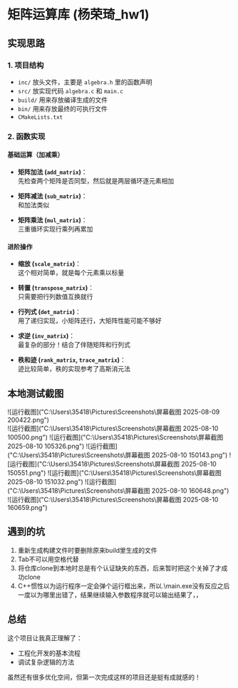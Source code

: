 # 矩阵运算库 (杨荣琦_hw1)

## 实现思路

### 1. 项目结构
- `inc/` 放头文件，主要是 `algebra.h` 里的函数声明
- `src/` 放实现代码 `algebra.c` 和 `main.c`
- `build/` 用来存放编译生成的文件
- `bin/` 用来存放最终的可执行文件
-  `CMakeLists.txt`

### 2. 函数实现

#### 基础运算（加减乘）
- **矩阵加法 (`add_matrix`)**：  
  先检查两个矩阵是否同型，然后就是两层循环逐元素相加
  
- **矩阵减法 (`sub_matrix`)**：  
  和加法类似
  
- **矩阵乘法 (`mul_matrix`)**：  
  三重循环实现行乘列再累加

#### 进阶操作
- **缩放 (`scale_matrix`)**：  
  这个相对简单，就是每个元素乘以标量
  
- **转置 (`transpose_matrix`)**：  
  只需要把行列数值互换就行
  
- **行列式 (`det_matrix`)**：  
  用了递归实现，小矩阵还行，大矩阵性能可能不够好
  
- **求逆 (`inv_matrix`)**：  
  最复杂的部分！结合了伴随矩阵和行列式
  
- **秩和迹 (`rank_matrix`, `trace_matrix`)**：  
  迹比较简单，秩的实现参考了高斯消元法

## 本地测试截图
![运行截图]("C:\Users\35418\Pictures\Screenshots\屏幕截图 2025-08-09 200422.png")  
![运行截图]("C:\Users\35418\Pictures\Screenshots\屏幕截图 2025-08-10 100500.png")
![运行截图]("C:\Users\35418\Pictures\Screenshots\屏幕截图 2025-08-10 105326.png")
![运行截图]("C:\Users\35418\Pictures\Screenshots\屏幕截图 2025-08-10 150143.png")
![运行截图]("C:\Users\35418\Pictures\Screenshots\屏幕截图 2025-08-10 150551.png")
![运行截图]("C:\Users\35418\Pictures\Screenshots\屏幕截图 2025-08-10 151032.png")
![运行截图]("C:\Users\35418\Pictures\Screenshots\屏幕截图 2025-08-10 160648.png")
![运行截图]("C:\Users\35418\Pictures\Screenshots\屏幕截图 2025-08-10 160659.png")


## 遇到的坑
1. 重新生成构建文件时要删除原来build里生成的文件
2. Tab不可以用空格代替
3. 将仓库clone到本地时总是有个认证缺失的东西，后来暂时把这个关掉了才成功clone
4. C++惯性以为运行程序一定会弹个运行框出来，所以.\main.exe没有反应之后一度以为哪里出错了，结果继续输入参数程序就可以输出结果了，，

## 总结
这个项目让我真正理解了：
- 工程化开发的基本流程
- 调试复杂逻辑的方法

虽然还有很多优化空间，但第一次完成这样的项目还是挺有成就感的！